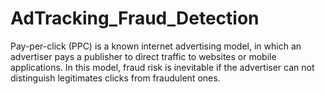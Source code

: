 # AdTracking_Fraud_Detection
Pay-per-click (PPC) is a known internet advertising model, in which an advertiser pays a publisher to direct traffic to websites or mobile applications. In this model, fraud risk is inevitable if the advertiser can not distinguish legitimates clicks from fraudulent ones.
